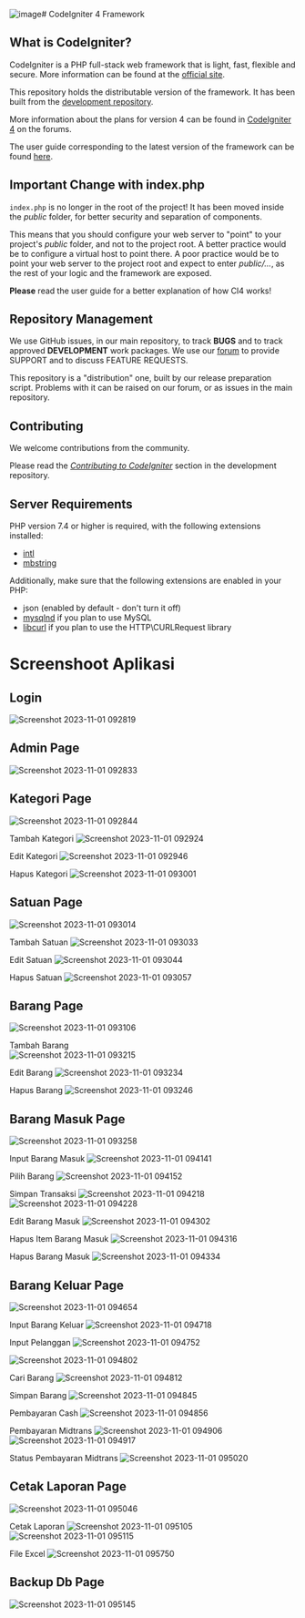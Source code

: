 ![image](https://github.com/afiifatuts/ci4_inventory_barang/assets/32781700/f2c34eeb-7e7d-4614-a45c-2a8611d70999)# CodeIgniter 4 Framework

## What is CodeIgniter?

CodeIgniter is a PHP full-stack web framework that is light, fast, flexible and secure.
More information can be found at the [official site](https://codeigniter.com).

This repository holds the distributable version of the framework.
It has been built from the
[development repository](https://github.com/codeigniter4/CodeIgniter4).

More information about the plans for version 4 can be found in [CodeIgniter 4](https://forum.codeigniter.com/forumdisplay.php?fid=28) on the forums.

The user guide corresponding to the latest version of the framework can be found
[here](https://codeigniter4.github.io/userguide/).

## Important Change with index.php

`index.php` is no longer in the root of the project! It has been moved inside the *public* folder,
for better security and separation of components.

This means that you should configure your web server to "point" to your project's *public* folder, and
not to the project root. A better practice would be to configure a virtual host to point there. A poor practice would be to point your web server to the project root and expect to enter *public/...*, as the rest of your logic and the
framework are exposed.

**Please** read the user guide for a better explanation of how CI4 works!

## Repository Management

We use GitHub issues, in our main repository, to track **BUGS** and to track approved **DEVELOPMENT** work packages.
We use our [forum](http://forum.codeigniter.com) to provide SUPPORT and to discuss
FEATURE REQUESTS.

This repository is a "distribution" one, built by our release preparation script.
Problems with it can be raised on our forum, or as issues in the main repository.

## Contributing

We welcome contributions from the community.

Please read the [*Contributing to CodeIgniter*](https://github.com/codeigniter4/CodeIgniter4/blob/develop/CONTRIBUTING.md) section in the development repository.

## Server Requirements

PHP version 7.4 or higher is required, with the following extensions installed:

- [intl](http://php.net/manual/en/intl.requirements.php)
- [mbstring](http://php.net/manual/en/mbstring.installation.php)

Additionally, make sure that the following extensions are enabled in your PHP:

- json (enabled by default - don't turn it off)
- [mysqlnd](http://php.net/manual/en/mysqlnd.install.php) if you plan to use MySQL
- [libcurl](http://php.net/manual/en/curl.requirements.php) if you plan to use the HTTP\CURLRequest library


# Screenshoot Aplikasi 
## Login
![Screenshot 2023-11-01 092819](https://github.com/afiifatuts/ci4_inventory_barang/assets/32781700/cb31fdd0-b6f5-406b-b5ab-52f307bc8e28)

## Admin Page

![Screenshot 2023-11-01 092833](https://github.com/afiifatuts/ci4_inventory_barang/assets/32781700/614c5cf9-f11d-4adb-8741-58408e848297)


## Kategori Page
![Screenshot 2023-11-01 092844](https://github.com/afiifatuts/ci4_inventory_barang/assets/32781700/16e0c71c-c749-4057-b38b-8f0ca4c1ec54)

Tambah Kategori
![Screenshot 2023-11-01 092924](https://github.com/afiifatuts/ci4_inventory_barang/assets/32781700/ab23deb0-cfcb-470d-89e9-38b14d82e78a)

Edit Kategori
![Screenshot 2023-11-01 092946](https://github.com/afiifatuts/ci4_inventory_barang/assets/32781700/fe15ffe3-5016-4e86-b8a9-1e24b014ce7f)

Hapus Kategori 
![Screenshot 2023-11-01 093001](https://github.com/afiifatuts/ci4_inventory_barang/assets/32781700/ff5e5f7b-2bbd-4abe-8c75-d577ab336bb5)

## Satuan Page
![Screenshot 2023-11-01 093014](https://github.com/afiifatuts/ci4_inventory_barang/assets/32781700/293eeb02-32f4-4137-b152-a24b15c5ea5e)

Tambah Satuan
![Screenshot 2023-11-01 093033](https://github.com/afiifatuts/ci4_inventory_barang/assets/32781700/361ec5e2-8813-4fd5-aeed-3470008c50bc)

Edit Satuan 
![Screenshot 2023-11-01 093044](https://github.com/afiifatuts/ci4_inventory_barang/assets/32781700/0fe31535-cf0f-41ad-a865-cdcdcad8d785)

Hapus Satuan 
![Screenshot 2023-11-01 093057](https://github.com/afiifatuts/ci4_inventory_barang/assets/32781700/dca0d222-7b5a-4ed6-8045-9cb6c8470188)

## Barang Page
![Screenshot 2023-11-01 093106](https://github.com/afiifatuts/ci4_inventory_barang/assets/32781700/bd26ef23-2036-469f-a0e8-5e50383779dc)

Tambah Barang  
![Screenshot 2023-11-01 093215](https://github.com/afiifatuts/ci4_inventory_barang/assets/32781700/a2f9fb2c-0abd-4fbb-ab98-ad828d5d5174)

Edit Barang 
![Screenshot 2023-11-01 093234](https://github.com/afiifatuts/ci4_inventory_barang/assets/32781700/8f4562e7-16f0-4715-923d-ca2cec9e1785)

Hapus Barang
![Screenshot 2023-11-01 093246](https://github.com/afiifatuts/ci4_inventory_barang/assets/32781700/f86929e2-5261-42cb-bb1a-48b5273c9ee8)

## Barang Masuk Page

![Screenshot 2023-11-01 093258](https://github.com/afiifatuts/ci4_inventory_barang/assets/32781700/71aaafae-0958-4d10-a637-2f7a467e3ce0)

Input Barang Masuk 
![Screenshot 2023-11-01 094141](https://github.com/afiifatuts/ci4_inventory_barang/assets/32781700/c2074c1e-fdcf-497b-bdf4-5b8467139641)

Pilih Barang
![Screenshot 2023-11-01 094152](https://github.com/afiifatuts/ci4_inventory_barang/assets/32781700/817319af-3185-450b-a21a-abf0da6da525)

Simpan Transaksi 
![Screenshot 2023-11-01 094218](https://github.com/afiifatuts/ci4_inventory_barang/assets/32781700/0424486a-8087-4e8f-b493-72b8eacdc9ec)
![Screenshot 2023-11-01 094228](https://github.com/afiifatuts/ci4_inventory_barang/assets/32781700/c34d4601-333d-4f47-8338-0576f2adbe9a)

Edit Barang Masuk 
![Screenshot 2023-11-01 094302](https://github.com/afiifatuts/ci4_inventory_barang/assets/32781700/d1de768c-b96b-4dc5-a997-a868fbdfbf25)

Hapus Item Barang Masuk
![Screenshot 2023-11-01 094316](https://github.com/afiifatuts/ci4_inventory_barang/assets/32781700/45562580-4884-4084-8371-5f6be98cd0a8)

Hapus Barang Masuk 
![Screenshot 2023-11-01 094334](https://github.com/afiifatuts/ci4_inventory_barang/assets/32781700/f20ff154-5a41-45d3-b5ca-ed83cec12eca)

## Barang Keluar Page

![Screenshot 2023-11-01 094654](https://github.com/afiifatuts/ci4_inventory_barang/assets/32781700/e7ee95bc-d955-4c30-ba3b-70c035f88358)

Input Barang Keluar
![Screenshot 2023-11-01 094718](https://github.com/afiifatuts/ci4_inventory_barang/assets/32781700/5f02c8ba-adec-48b2-bba8-172c882e0f96)

Input Pelanggan
![Screenshot 2023-11-01 094752](https://github.com/afiifatuts/ci4_inventory_barang/assets/32781700/b083f3ec-8e39-4c93-bddb-33600db9414a)

![Screenshot 2023-11-01 094802](https://github.com/afiifatuts/ci4_inventory_barang/assets/32781700/729491a9-9276-442f-b72f-5d396e588d6d)

Cari Barang
![Screenshot 2023-11-01 094812](https://github.com/afiifatuts/ci4_inventory_barang/assets/32781700/0c43fbef-aa54-4033-9b8c-ce04387a180c)

Simpan Barang
![Screenshot 2023-11-01 094845](https://github.com/afiifatuts/ci4_inventory_barang/assets/32781700/a5853e86-9e52-4243-891d-e102851b72c3)

Pembayaran Cash 
![Screenshot 2023-11-01 094856](https://github.com/afiifatuts/ci4_inventory_barang/assets/32781700/7512aac9-7150-4d19-972e-0966f46da6ec)

Pembayaran Midtrans 
![Screenshot 2023-11-01 094906](https://github.com/afiifatuts/ci4_inventory_barang/assets/32781700/359c7656-b276-4161-b8ac-aac3607c554b)
![Screenshot 2023-11-01 094917](https://github.com/afiifatuts/ci4_inventory_barang/assets/32781700/33ba30e3-161f-44d8-b2aa-6d8eae3885e4)

Status Pembayaran Midtrans
![Screenshot 2023-11-01 095020](https://github.com/afiifatuts/ci4_inventory_barang/assets/32781700/0549f3e2-297d-4f7a-8c45-d59d8f01531c)

## Cetak Laporan Page
![Screenshot 2023-11-01 095046](https://github.com/afiifatuts/ci4_inventory_barang/assets/32781700/c0ab9f97-21a6-41c7-92a0-ee5958dbc2dd)

Cetak Laporan
![Screenshot 2023-11-01 095105](https://github.com/afiifatuts/ci4_inventory_barang/assets/32781700/1a2075f3-6366-43ac-a69c-db0eebda4d8c)
![Screenshot 2023-11-01 095115](https://github.com/afiifatuts/ci4_inventory_barang/assets/32781700/5bf66cca-c7e7-4c0b-89b5-96c32023799a)

File Excel
![Screenshot 2023-11-01 095750](https://github.com/afiifatuts/ci4_inventory_barang/assets/32781700/38d22780-76f6-4ade-944f-e93b3b19a795)

## Backup Db Page
![Screenshot 2023-11-01 095145](https://github.com/afiifatuts/ci4_inventory_barang/assets/32781700/76c93c57-f813-4dbf-b54c-dd03ecd9601c)
